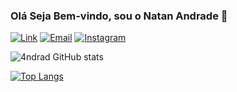 ### Olá Seja Bem-vindo, sou o Natan Andrade 🤙 

[![Link](https://img.shields.io/badge/Microsoft_Outlook-0078D4?style=for-the-badge&logo=microsoft-outlook&logoColor=white)](https://www.linkedin.com/in/natan-andrade-1bbb9817b) [![Email](https://img.shields.io/badge/Gmail-D14836?style=for-the-badge&logo=gmail&logoColor=white)](mailto:natan07lima@outlook.com) [![Instagram](https://img.shields.io/badge/Instagram-E4405F?style=for-the-badge&logo=instagram&logoColor=white)](https://www.instagram.com/invites/contact/?i=vc7rdOOns7oj&utm_content=klr2kj)


![4ndrad GitHub stats](https://github-readme-stats.vercel.app/api?username=4ndrad&show_icons=true&theme=tokyonight)

[![Top Langs](https://github-readme-stats.vercel.app/api/top-langs/?username=4ndrad&layout=compact)](https://github.com/4ndrad/github-readme-stats)




